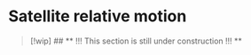# Satellite relative motion

> [!wip] ## ** !!! This section is still under construction !!! **

<!-- Wakker section 9.3-9.4 -->